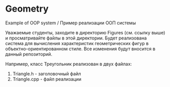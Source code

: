 # Geometry
Example of OOP system / Пример реализации ООП системы

Уважаемые студенты, заходите в директорию Figures (см. ссылку выше) и просматривайте файлы в этой директории. Будет реализована система для вычисления характеристик геометрических фигур в объектно-ориентированном стиле. Все изменения будут вносится в данный репозиторий.

Например, класс Треугольник реализован в двух файлах:
1. Triangle.h - заголовочный файл
2. Triangle.cpp - файл реализации
